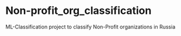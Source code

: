 # Non-profit_org_classification

ML-Classification project to classify Non-Profit organizations in Russia
